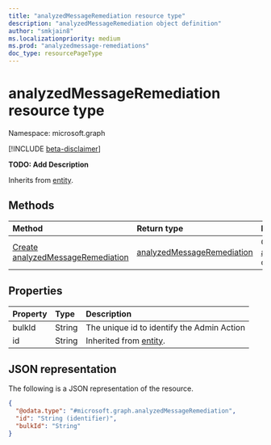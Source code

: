 ```yaml
---
title: "analyzedMessageRemediation resource type"
description: "analyzedMessageRemediation object definition"
author: "smkjain8"
ms.localizationpriority: medium
ms.prod: "analyzedmessage-remediations"
doc_type: resourcePageType
---
```


# analyzedMessageRemediation resource type

Namespace: microsoft.graph

[!INCLUDE [beta-disclaimer](../../includes/beta-disclaimer.md)]

**TODO: Add Description**


Inherits from [entity](../resources/entity.md).

## Methods
|Method|Return type|Description|
|:---|:---|:---|
|[Create analyzedMessageRemediation](../api/analyzedmessageremediation-post-analyzedmessageremediations.md)|[analyzedMessageRemediation](../resources/analyzedmessageremediation.md)|Create a new [analyzedMessageRemediation](../resources/analyzedmessageremediation.md) object.|


## Properties
|Property|Type|Description|
|:---|:---|:---|
|bulkId|String|The unique id to identify the Admin Action|
|id|String|Inherited from [entity](../resources/entity.md).|


## JSON representation
The following is a JSON representation of the resource.
<!-- {
  "blockType": "resource",
  "keyProperty": "id",
  "@odata.type": "microsoft.graph.analyzedMessageRemediation",
  "baseType": "microsoft.graph.entity",
  "openType": false
}
-->
``` json
{
  "@odata.type": "#microsoft.graph.analyzedMessageRemediation",
  "id": "String (identifier)",
  "bulkId": "String"
}
```

